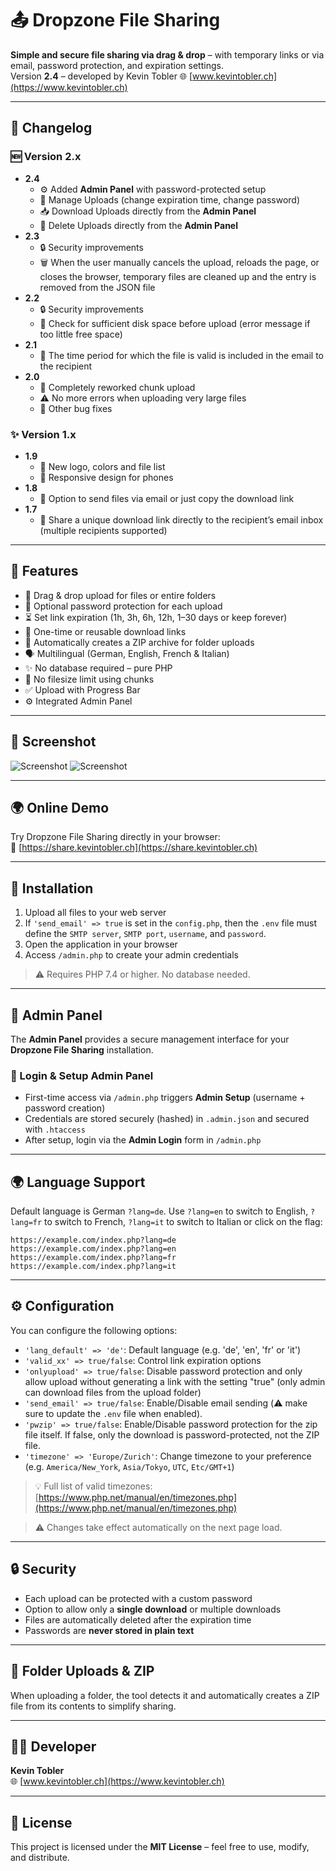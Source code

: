 # 📤 Dropzone File Sharing

**Simple and secure file sharing via drag & drop** – with temporary links or via email, password protection, and expiration settings.  
Version **2.4** – developed by Kevin Tobler 🌐 [www.kevintobler.ch](https://www.kevintobler.ch)

---

## 🔄 Changelog

### 🆕 Version 2.x
- **2.4**
  - ⚙️ Added **Admin Panel** with password-protected setup
  - 📎 Manage Uploads (change expiration time, change password)
  - 📥 Download Uploads directly from the **Admin Panel**
  - 🧹 Delete Uploads directly from the **Admin Panel**
- **2.3**
  - 🔒 Security improvements  
  - 🗑️ When the user manually cancels the upload, reloads the page, or closes the browser, temporary files are cleaned up and the entry is removed from the JSON file
- **2.2**
  - 🔒 Security improvements  
  - 💾 Check for sufficient disk space before upload (error message if too little free space)  
- **2.1**
  - 📧 The time period for which the file is valid is included in the email to the recipient
- **2.0**
  - 📘 Completely reworked chunk upload  
  - ⚠️ No more errors when uploading very large files  
  - 🐞 Other bug fixes  

### ✨ Version 1.x
- **1.9**
  - 📘 New logo, colors and file list  
  - 📱 Responsive design for phones  
- **1.8**
  - 📧 Option to send files via email or just copy the download link  
- **1.7**
  - 📧 Share a unique download link directly to the recipient’s email inbox (multiple recipients supported)  
  
---

## 🚀 Features

- 📂 Drag & drop upload for files or entire folders  
- 🔐 Optional password protection for each upload  
- ⏳ Set link expiration (1h, 3h, 6h, 12h, 1–30 days or keep forever)  
- 🔁 One-time or reusable download links  
- 📎 Automatically creates a ZIP archive for folder uploads  
- 🗣️ Multilingual (German, English, French & Italian)  
- ✨ No database required – pure PHP
- 🚫 No filesize limit using chunks
- ✅ Upload with Progress Bar
- ⚙️ Integrated Admin Panel

---

## 📸 Screenshot

![Screenshot](https://online.kevintobler.ch/projectimages/DropzoneFileSharingV2-4.png)
![Screenshot](https://online.kevintobler.ch/projectimages/DropzoneFileSharingV2-4_AdminPanel.png)

---

## 🌍 Online Demo

Try Dropzone File Sharing directly in your browser:  
🔗 [https://share.kevintobler.ch](https://share.kevintobler.ch)

---

## 🔧 Installation

1. Upload all files to your web server
2. If `'send_email' => true` is set in the `config.php`, then the `.env` file must define the `SMTP server`, `SMTP port`, `username`, and `password`.
3. Open the application in your browser
4. Access `/admin.php` to create your admin credentials

> ⚠️ Requires PHP 7.4 or higher. No database needed.

---

## 🧭 Admin Panel

The **Admin Panel** provides a secure management interface for your **Dropzone File Sharing** installation.

### 🔐 Login & Setup Admin Panel
- First-time access via `/admin.php` triggers **Admin Setup** (username + password creation)
- Credentials are stored securely (hashed) in `.admin.json` and secured with `.htaccess`
- After setup, login via the **Admin Login** form in `/admin.php`

---

## 🌍 Language Support

Default language is German `?lang=de`. Use `?lang=en` to switch to English, `?lang=fr` to switch to French, `?lang=it` to switch to Italian or click on the flag:

```
https://example.com/index.php?lang=de
https://example.com/index.php?lang=en
https://example.com/index.php?lang=fr
https://example.com/index.php?lang=it
```

---

## ⚙️ Configuration

You can configure the following options:

- `'lang_default' => 'de'`: Default language (e.g. 'de', 'en', 'fr' or 'it')
- `'valid_xx' => true/false`: Control link expiration options
- `'onlyupload' => true/false`: Disable password protection and only allow upload without generating a link with the setting "true" (only admin can download files from the upload folder)
- `'send_email' => true/false`: Enable/Disable email sending (⚠️ make sure to update the `.env` file when enabled).
- `'pwzip' => true/false`: Enable/Disable password protection for the zip file itself. If false, only the download is password-protected, not the ZIP file.
- `'timezone' => 'Europe/Zurich'`: Change timezone to your preference (e.g. `America/New_York`, `Asia/Tokyo`, `UTC`, `Etc/GMT+1`)

> 💡 Full list of valid timezones: [https://www.php.net/manual/en/timezones.php](https://www.php.net/manual/en/timezones.php)

> ⚠️ Changes take effect automatically on the next page load.

---

## 🔒 Security

- Each upload can be protected with a custom password  
- Option to allow only a **single download** or multiple downloads  
- Files are automatically deleted after the expiration time
- Passwords are **never stored in plain text**

---

## 📁 Folder Uploads & ZIP

When uploading a folder, the tool detects it and automatically creates a ZIP file from its contents to simplify sharing.

---

## 🧑‍💻 Developer

**Kevin Tobler**  
🌐 [www.kevintobler.ch](https://www.kevintobler.ch)

---

## 📜 License

This project is licensed under the **MIT License** – feel free to use, modify, and distribute.
